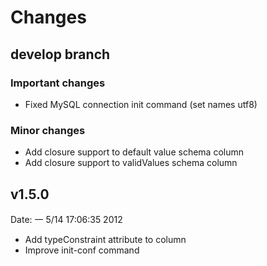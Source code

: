 Changes
=======

## develop branch

### Important changes

- Fixed MySQL connection init command (set names utf8)

### Minor changes

- Add closure support to default value schema column
- Add closure support to validValues schema column



## v1.5.0 

Date: 一  5/14 17:06:35 2012

- Add typeConstraint attribute to column
- Improve init-conf command
